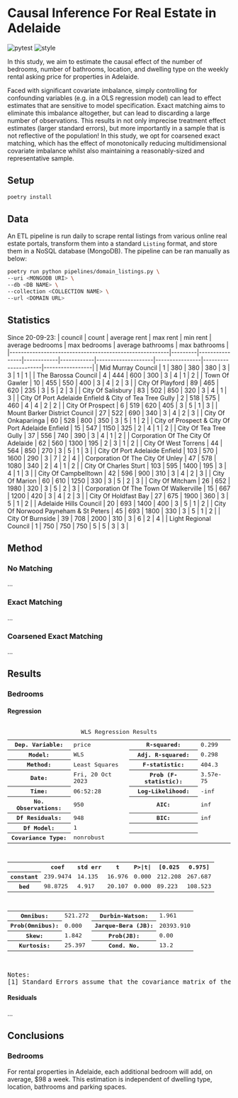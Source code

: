 # Causal Inference For Real Estate in Adelaide

![pytest](https://github.com/lewisbails/real-estate/actions/workflows/pytest.yml/badge.svg?event=push&branch=main)
![style](https://github.com/lewisbails/real-estate/actions/workflows/style.yml/badge.svg?event=push&branch=main)

In this study, we aim to estimate the causal effect of the number of bedrooms, number of bathrooms, location, and dwelling type on the weekly rental asking price for properties in Adelaide.

Faced with significant covariate imbalance, simply controlling for confounding variables (e.g. in a OLS regression model) can lead to effect estimates that are sensitive to model specification. Exact matching aims to eliminate this imbalance altogether, but can lead to discarding a large number of observations. This results in not only imprecise treatment effect estimates (larger standard errors), but more importantly in a sample that is not reflective of the population! In this study, we opt for coarsened exact matching, which has the effect of monotonically reducing multidimensional covariate imbalance whilst also maintaining a reasonably-sized and representative sample.

## Setup

```bash
poetry install
```

## Data

An ETL pipeline is run daily to scrape rental listings from various online real estate portals, transform them into a standard `Listing` format, and store them in a NoSQL database (MongoDB).
The pipeline can be ran manually as below:
```bash
poetry run python pipelines/domain_listings.py \
--uri <MONGODB URI> \
--db <DB NAME> \
--collection <COLLECTION NAME> \
--url <DOMAIN URL>
```

## Statistics
Since 20-09-23\:
| council                                                |   count |   average rent |   max rent |   min rent |   average bedrooms |   max bedrooms |   average bathrooms |   max bathrooms |
|--------------------------------------------------------|---------|----------------|------------|------------|--------------------|----------------|---------------------|-----------------|
| Mid Murray Council                                     |       1 |            380 |        380 |        380 |                  3 |              3 |                   1 |               1 |
| The Barossa Council                                    |       4 |            444 |        600 |        300 |                  3 |              4 |                   1 |               2 |
| Town Of Gawler                                         |      10 |            455 |        550 |        400 |                  3 |              4 |                   2 |               3 |
| City Of Playford                                       |      89 |            465 |        620 |        235 |                  3 |              5 |                   2 |               3 |
| City Of Salisbury                                      |      83 |            502 |        850 |        320 |                  3 |              4 |                   1 |               3 |
| City Of Port Adelaide Enfield & City of Tea Tree Gully |       2 |            518 |        575 |        460 |                  4 |              4 |                   2 |               2 |
| City Of Prospect                                       |       6 |            519 |        620 |        405 |                  3 |              5 |                   1 |               3 |
| Mount Barker District Council                          |      27 |            522 |        690 |        340 |                  3 |              4 |                   2 |               3 |
| City Of Onkaparinga                                    |      60 |            528 |        800 |        350 |                  3 |              5 |                   1 |               2 |
| City of Prospect & City Of Port Adelaide Enfield       |      15 |            547 |       1150 |        325 |                  2 |              4 |                   1 |               2 |
| City Of Tea Tree Gully                                 |      37 |            556 |        740 |        390 |                  3 |              4 |                   1 |               2 |
| Corporation Of The City Of Adelaide                    |      62 |            560 |       1300 |        195 |                  2 |              3 |                   1 |               2 |
| City Of West Torrens                                   |      44 |            564 |        850 |        270 |                  3 |              5 |                   1 |               3 |
| City Of Port Adelaide Enfield                          |     103 |            570 |       1600 |        290 |                  3 |              7 |                   2 |               4 |
| Corporation Of The City Of Unley                       |      47 |            578 |       1080 |        340 |                  2 |              4 |                   1 |               2 |
| City Of Charles Sturt                                  |     103 |            595 |       1400 |        195 |                  3 |              4 |                   1 |               3 |
| City Of Campbelltown                                   |      42 |            596 |        900 |        310 |                  3 |              4 |                   2 |               3 |
| City Of Marion                                         |      60 |            610 |       1250 |        330 |                  3 |              5 |                   2 |               3 |
| City Of Mitcham                                        |      26 |            652 |       1980 |        320 |                  3 |              5 |                   2 |               3 |
| Corporation Of The Town Of Walkerville                 |      15 |            667 |       1200 |        420 |                  3 |              4 |                   2 |               3 |
| City Of Holdfast Bay                                   |      27 |            675 |       1900 |        360 |                  3 |              5 |                   1 |               2 |
| Adelaide Hills Council                                 |      20 |            693 |       1400 |        400 |                  3 |              5 |                   1 |               2 |
| City Of Norwood Payneham & St Peters                   |      45 |            693 |       1800 |        330 |                  3 |              5 |                   1 |               2 |
| City Of Burnside                                       |      39 |            708 |       2000 |        310 |                  3 |              6 |                   2 |               4 |
| Light Regional Council                                 |       1 |            750 |        750 |        750 |                  5 |              5 |                   3 |               3 |
## Method

### No Matching

...

### Exact Matching

...

### Coarsened Exact Matching

...

## Results

### Bedrooms

#### Regression

<pre>
<table class="simpletable">
<caption>WLS Regression Results</caption>
<tr>
  <th>Dep. Variable:</th>          <td>price</td>      <th>  R-squared:         </th> <td>   0.299</td>
</tr>
<tr>
  <th>Model:</th>                   <td>WLS</td>       <th>  Adj. R-squared:    </th> <td>   0.298</td>
</tr>
<tr>
  <th>Method:</th>             <td>Least Squares</td>  <th>  F-statistic:       </th> <td>   404.3</td>
</tr>
<tr>
  <th>Date:</th>             <td>Fri, 20 Oct 2023</td> <th>  Prob (F-statistic):</th> <td>3.57e-75</td>
</tr>
<tr>
  <th>Time:</th>                 <td>06:52:28</td>     <th>  Log-Likelihood:    </th> <td>    -inf</td>
</tr>
<tr>
  <th>No. Observations:</th>      <td>   950</td>      <th>  AIC:               </th> <td>     inf</td>
</tr>
<tr>
  <th>Df Residuals:</th>          <td>   948</td>      <th>  BIC:               </th> <td>     inf</td>
</tr>
<tr>
  <th>Df Model:</th>              <td>     1</td>      <th>                     </th>     <td> </td>   
</tr>
<tr>
  <th>Covariance Type:</th>      <td>nonrobust</td>    <th>                     </th>     <td> </td>   
</tr>
</table>
<table class="simpletable">
<tr>
      <td></td>        <th>coef</th>     <th>std err</th>      <th>t</th>      <th>P>|t|</th>  <th>[0.025</th>    <th>0.975]</th>  
</tr>
<tr>
  <th>constant</th> <td>  239.9474</td> <td>   14.135</td> <td>   16.976</td> <td> 0.000</td> <td>  212.208</td> <td>  267.687</td>
</tr>
<tr>
  <th>bed</th>      <td>   98.8725</td> <td>    4.917</td> <td>   20.107</td> <td> 0.000</td> <td>   89.223</td> <td>  108.523</td>
</tr>
</table>
<table class="simpletable">
<tr>
  <th>Omnibus:</th>       <td>521.272</td> <th>  Durbin-Watson:     </th> <td>   1.961</td> 
</tr>
<tr>
  <th>Prob(Omnibus):</th> <td> 0.000</td>  <th>  Jarque-Bera (JB):  </th> <td>20393.910</td>
</tr>
<tr>
  <th>Skew:</th>          <td> 1.842</td>  <th>  Prob(JB):          </th> <td>    0.00</td> 
</tr>
<tr>
  <th>Kurtosis:</th>      <td>25.397</td>  <th>  Cond. No.          </th> <td>    13.2</td> 
</tr>
</table><br/><br/>Notes:<br/>[1] Standard Errors assume that the covariance matrix of the errors is correctly specified.
</pre>

#### Residuals

...

## Conclusions

### Bedrooms

For rental properties in Adelaide, each additional bedroom will add, on average, $98 a week. This estimation is independent of dwelling type, location, bathrooms and parking spaces.